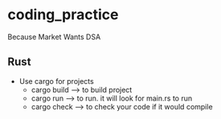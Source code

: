 # coding_practice
Because Market Wants DSA

## Rust
- Use cargo for projects
    - cargo build --> to build project
    - cargo run --> to run. it will look for main.rs to run
    - cargo check --> to check your code if it would compile
